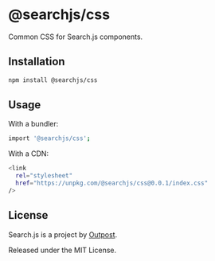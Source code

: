 # @searchjs/css

Common CSS for Search.js components.

## Installation

```sh
npm install @searchjs/css
```

## Usage

With a bundler:

```sh
import '@searchjs/css';
```

With a CDN:

```sh
<link
  rel="stylesheet"
  href="https://unpkg.com/@searchjs/css@0.0.1/index.css"
/>
```

## License

Search.js is a project by [Outpost](https://outpost.run).

Released under the MIT License.
